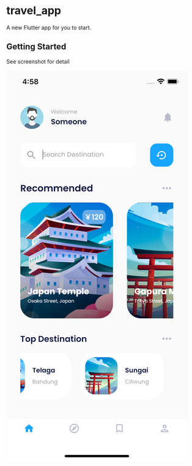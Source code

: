 # travel_app

A new Flutter app for you to start.

## Getting Started

See screenshot for detail

![img.png](img.png)
